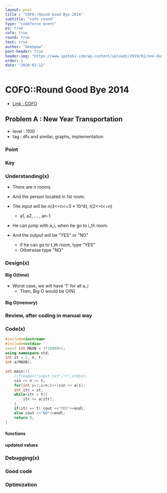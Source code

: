 ```yaml
---
layout: post
title : "COFO::Round Good Bye 2014"
subtitle: "cofo round"
type: "codeforce event"
ps: true
cofo: true
round: true
text: true
author: "beenpow"
post-header: true
header-img: "https://www.spotebi.com/wp-content/uploads/2019/01/one-day-day-one-workout-motivation-spotebi.jpg"
order: 1
date: "2020-02-12"
---
```


# COFO::Round Good Bye 2014
- [Link : COFO](https://codeforces.com/contest/500/problem/A)

## Problem A : New Year Transportation

- level : 1100
- tag : dfs and similar, graphs, implementation

### Point

### Key

### Understanding(x)

- There are n rooms.
- And the person located in 1st room.
- The input will be n(3<=n<=3 * 10^4), t(2<=t<=n)
  - a1, a2, ... , an-1

- He can jump with a_i, when he go to i_th room.
- And the output will be "YES" or "NO"
  - if he can go to t_th room, type "YES"
  - Otherwise type "NO"


### Design(x)

#### Big O(time)
- Worst case, we will have '1' for all a_i
  - Then, Big O would be O(N)

#### Big O(memory)

### Review, after coding in manual way

### Code(x)

```cpp
#include<iostream>
#include<cstdio>
const int MAXN = 3*10000+1;
using namespace std;
int st = 1, n, t;
int a[MAXN];
 
int main(){
	//freopen("input.txt","r",stdin);
	cin >> n >> t;
	for(int i=1;i<n;i++)cin >> a[i];
	int itr = st;
	while(itr < t){
		itr += a[itr];
	}
	if(itr == t) cout <<"YES"<<endl;
	else cout <<"NO"<<endl;
	return 0;
}
```


#### functions

#### updated values

### Debugging(x)

### Good code

### Optimization

